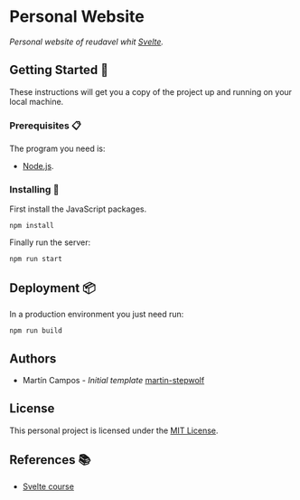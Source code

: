 # Personal Website

 _Personal website of reudavel whit [Svelte](https://svelte.dev/)._

## Getting Started :rocket:

These instructions will get you a copy of the project up and running on your local machine.

### Prerequisites :clipboard:

The program you need is:

-   [Node.js](https://nodejs.org/).

### Installing 🔧

First install the JavaScript packages.

```
npm install
```

Finally run the server:

```
npm run start
```

## Deployment 📦

In a production environment you just need run:

```
npm run build
```

## Authors

- Martín Campos - _Initial template_ [martin-stepwolf](https://github.com/martin-stepwolf)

## License

This personal project is licensed under the [MIT License](https://choosealicense.com/licenses/mit/).

## References :books:

- [Svelte course](https://platzi.com/clases/svelte/)
